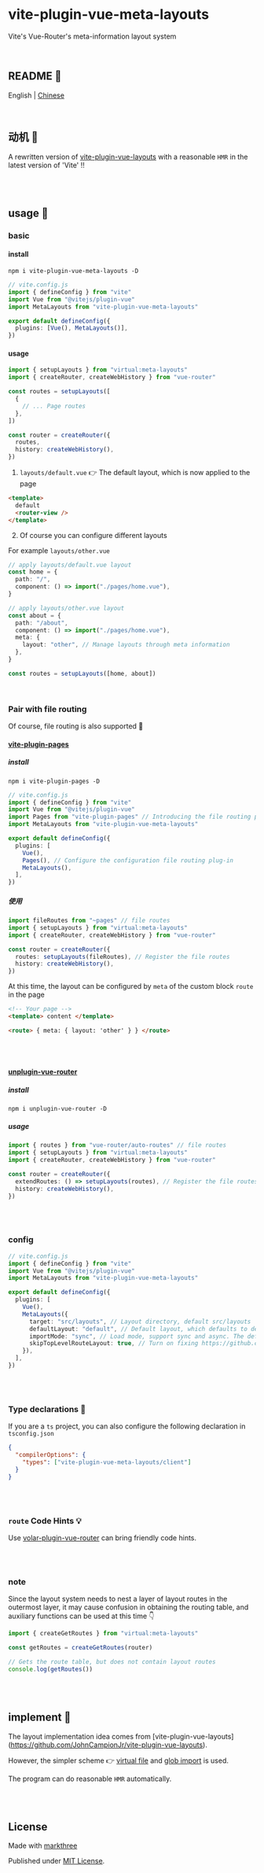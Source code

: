 # vite-plugin-vue-meta-layouts

Vite's Vue-Router's meta-information layout system

<br />

## README 🦉

English | [Chinese](./README.md)

<br />

## 动机 🤔

A rewritten version of
[vite-plugin-vue-layouts](https://github.com/JohnCampionJr/vite-plugin-vue-layouts)
with a reasonable `HMR` in the latest version of 'Vite' !!

<br />
<br />

## usage 🦖

### basic

#### install

```shell
npm i vite-plugin-vue-meta-layouts -D
```

```ts
// vite.config.js
import { defineConfig } from "vite"
import Vue from "@vitejs/plugin-vue"
import MetaLayouts from "vite-plugin-vue-meta-layouts"

export default defineConfig({
  plugins: [Vue(), MetaLayouts()],
})
```

#### usage

```ts
import { setupLayouts } from "virtual:meta-layouts"
import { createRouter, createWebHistory } from "vue-router"

const routes = setupLayouts([
  {
    // ... Page routes
  },
])

const router = createRouter({
  routes,
  history: createWebHistory(),
})
```

1. `layouts/default.vue` 👉 The default layout, which is now applied to the page

```html
<template>
  default
  <router-view />
</template>
```

2. Of course you can configure different layouts

For example `layouts/other.vue`

```ts
// apply layouts/default.vue layout
const home = {
  path: "/",
  component: () => import("./pages/home.vue"),
}

// apply layouts/other.vue layout
const about = {
  path: "/about",
  component: () => import("./pages/home.vue"),
  meta: {
    layout: "other", // Manage layouts through meta information
  },
}

const routes = setupLayouts([home, about])
```

<br />

### Pair with file routing

Of course, file routing is also supported 🤗

#### [vite-plugin-pages](https://github.com/hannoeru/vite-plugin-pages)

##### install

```shell
npm i vite-plugin-pages -D
```

```ts
// vite.config.js
import { defineConfig } from "vite"
import Vue from "@vitejs/plugin-vue"
import Pages from "vite-plugin-pages" // Introducing the file routing plugin
import MetaLayouts from "vite-plugin-vue-meta-layouts"

export default defineConfig({
  plugins: [
    Vue(),
    Pages(), // Configure the configuration file routing plug-in
    MetaLayouts(),
  ],
})
```

##### 使用

```ts
import fileRoutes from "~pages" // file routes
import { setupLayouts } from "virtual:meta-layouts"
import { createRouter, createWebHistory } from "vue-router"

const router = createRouter({
  routes: setupLayouts(fileRoutes), // Register the file routes
  history: createWebHistory(),
})
```

At this time, the layout can be configured by `meta` of the custom block `route`
in the page

```html
<!-- Your page -->
<template> content </template>

<route> { meta: { layout: 'other' } } </route>
```

<br />
<br />

#### [unplugin-vue-router](https://github.com/posva/unplugin-vue-router)

##### install

```shell
npm i unplugin-vue-router -D
```

##### usage

```ts
import { routes } from "vue-router/auto-routes" // file routes
import { setupLayouts } from "virtual:meta-layouts"
import { createRouter, createWebHistory } from "vue-router"

const router = createRouter({
  extendRoutes: () => setupLayouts(routes), // Register the file routes
  history: createWebHistory(),
})
```

<br />
<br />

### config

```ts
// vite.config.js
import { defineConfig } from "vite"
import Vue from "@vitejs/plugin-vue"
import MetaLayouts from "vite-plugin-vue-meta-layouts"

export default defineConfig({
  plugins: [
    Vue(),
    MetaLayouts({
      target: "src/layouts", // Layout directory, default src/layouts
      defaultLayout: "default", // Default layout, which defaults to default
      importMode: "sync", // Load mode, support sync and async. The default is automatic processing, sync for SSGs, and async for non-SSGs
      skipTopLevelRouteLayout: true, // Turn on fixing https://github.com/JohnCampionJr/vite-plugin-vue-layouts/issues/134, default is false Close
    }),
  ],
})
```

<br />
<br />

### Type declarations 🦕

If you are a `ts` project, you can also configure the following declaration in
`tsconfig.json`

```json
{
  "compilerOptions": {
    "types": ["vite-plugin-vue-meta-layouts/client"]
  }
}
```

<br />
<br />

### `route` Code Hints 💡

Use
[volar-plugin-vue-router](https://github.com/kingyue737/volar-plugin-vue-router)
can bring friendly code hints.

<br />
<br />

### note

Since the layout system needs to nest a layer of layout routes in the outermost
layer, it may cause confusion in obtaining the routing table, and auxiliary
functions can be used at this time 👇

```ts
import { createGetRoutes } from "virtual:meta-layouts"

const getRoutes = createGetRoutes(router)

// Gets the route table, but does not contain layout routes
console.log(getRoutes())
```

<br />
<br />

## implement 👀

The layout implementation idea comes from [vite-plugin-vue-layouts]
(https://github.com/JohnCampionJr/vite-plugin-vue-layouts).

However, the simpler scheme 👉
[virtual file](https://vitejs.cn/guide/api-plugin.html#importing-a-virtual-file)
and [glob import](https://vitejs.cn/guide/features.html#glob-import) is used.

The program can do reasonable `HMR` automatically.

<br />
<br />

## License

Made with [markthree](https://github.com/markthree)

Published under [MIT License](./LICENSE).

<br />
